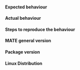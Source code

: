 #### Expected behaviour


#### Actual behaviour


#### Steps to reproduce the behaviour


#### MATE general version


#### Package version


#### Linux Distribution
